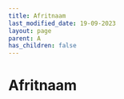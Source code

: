 ```yaml
---
title: Afritnaam
last_modified_date: 19-09-2023
layout: page
parent: A
has_children: false
---
```


Afritnaam
=========

